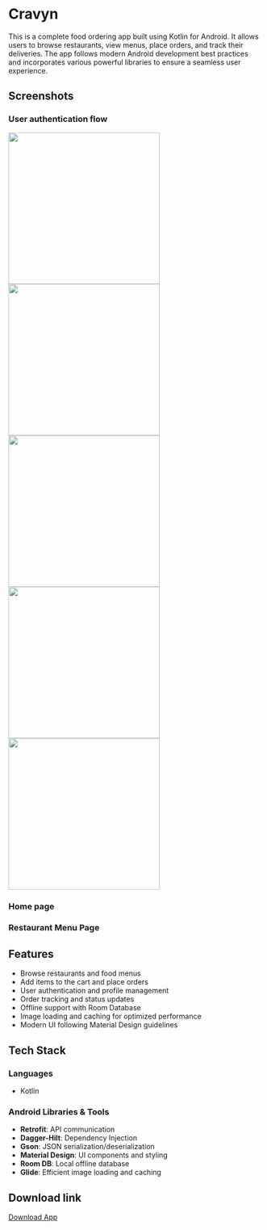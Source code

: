 # Cravyn
This is a complete food ordering app built using Kotlin for Android. It allows users to browse restaurants, view menus, place orders, and track their deliveries. The app follows modern Android development best practices and incorporates various powerful libraries to ensure a seamless user experience.

## Screenshots
### User authentication flow
<img src="https://github.com/user-attachments/assets/37aa3b09-e0d9-4e54-bb57-92c354832d04" width=300/>
<img src="https://github.com/user-attachments/assets/83b2ec6b-099a-4f19-bf27-5514ac593e92" width=300/>
<img src="https://github.com/user-attachments/assets/4f34b2cb-c785-43de-ba9b-e64557f00195" width=300/>
<img src="https://github.com/user-attachments/assets/37ad587b-00f1-4047-9ecb-feffafd859ef" width=300/>
<img src="https://github.com/user-attachments/assets/692d5571-feba-4f90-95c0-79d7f85ad723" width=300/>

### Home page

### Restaurant Menu Page

## Features
- Browse restaurants and food menus
- Add items to the cart and place orders
- User authentication and profile management
- Order tracking and status updates
- Offline support with Room Database
- Image loading and caching for optimized performance
- Modern UI following Material Design guidelines

## Tech Stack

### Languages
- Kotlin

### Android Libraries & Tools
- **Retrofit**: API communication
- **Dagger-Hilt**: Dependency Injection
- **Gson**: JSON serialization/deserialization
- **Material Design**: UI components and styling
- **Room DB**: Local offline database
- **Glide**: Efficient image loading and caching

## Download link
[Download App](https://cravyn-web-frontend.vercel.app/)
